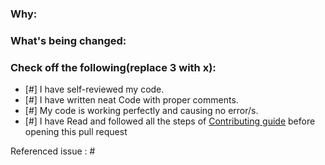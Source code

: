 <!--
Thank you for contributing to this project! You must fill out the information below before we can review this pull request. By explaining why you're making a change (or linking to a pull request) and what changes you've made, we can triage your pull request to the best possible team for review.

See our [Contributing.md](/main/CONTRIBUTING.md) for information how to contribute.

Thanks again!
-->

### Why:

<!--Briefly describe why are you opening this pull request -->

### What's being changed:

<!-- Share artifacts of the changes, be they code snippets, GIFs or screenshots; whatever shares the most context. If you made changes to the `content` directory, a table will populate in a comment below with the staging and live article links -->

### Check off the following(replace 3 with x):

- [#] I have self-reviewed my code.
- [#] I have written neat Code with proper comments.
- [#] My code is working perfectly and causing no error/s.
- [#] I have Read and followed all the steps of [Contributing guide](Contributing.md) before opening this pull request

Referenced issue : #

<!--
- If there's an existing issue for your change, please link to it.
- If there's _not_ an existing issue, please open one first to make it more likely that this update will be accepted. -->
